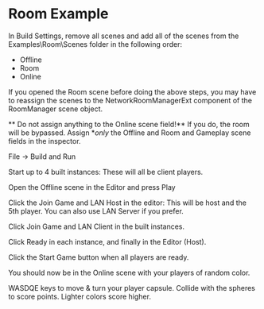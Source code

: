 # Room Example

In Build Settings, remove all scenes and add all of the scenes from the Examples\Room\Scenes folder in the following order:

-	Offline
-	Room
-	Online

If you opened the Room scene before doing the above steps, you may have to reassign the scenes to the NetworkRoomManagerExt component of the RoomManager scene object.

** Do not assign anything to the Online scene field!**  If you do, the room will be bypassed.  Assign **only* the Offline and Room and Gameplay scene fields in the inspector.

File -> Build and Run

Start up to 4 built instances:  These will all be client players.

Open the Offline scene in the Editor and press Play

Click the Join Game and LAN Host in the editor: This will be host and the 5th player.  You can also use LAN Server if you prefer.

Click Join Game and LAN Client in the built instances.

Click Ready in each instance, and finally in the Editor (Host).

Click the Start Game button when all players are ready.

You should now be in the Online scene with your players of random color.

WASDQE keys to move & turn your player capsule.
Collide with the spheres to score points.
Lighter colors score higher.
